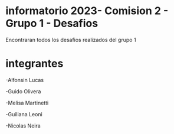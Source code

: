 # informatorio 2023- Comision 2 - Grupo 1 - Desafios
Encontraran todos los desafios realizados del grupo 1 
# integrantes
-Alfonsin Lucas

-Guido Olivera

-Melisa Martinetti

-Guiliana Leoni

-Nicolas Neira

